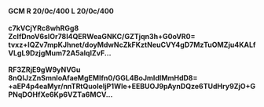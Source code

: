 #### GCM R 20/0c/400 L 20/0c/400
**c7kVCjYRc8whRGg8**<br/>**ZcIfDnoV6slOr78l4QERWeaGNKC/GZTjqn3h+G0oVR0=**<br/>**tvxz+IQZv7mpKJhnet/doyMdwNcZkFKztNeuCVY4gD7MzTuOMZju4KALfVLgL9DzjgMum72A5alqlZvF...**<br/><br/>
**RF3ZRjE9gW9yNVGu**<br/>**8nQlJzZnSmnloAfaeMgEMIfn0/GGL4BoJmldIMmHdD8=**<br/>**+aEP4p4eaMyr/nnTRtQuoIeIjP1Wle+EEBUOJ9pAynDQze6TUdHry9ZjO+GPNqDOHfXe6Kp6VZTa6MCV...**
